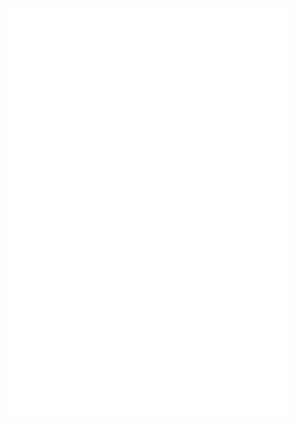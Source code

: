 <picture>
  <img src="/github-metrics.svg" alt="Metrics">
</picture>

<!--
https://metrics.lecoq.io
https://github.com/lowlighter/metrics/blob/master/.github/readme/partials/documentation/setup/action.md
https://github.com/adRn-s/adRn-s/blob/main/.github/workflows/metrics.yml
-->
